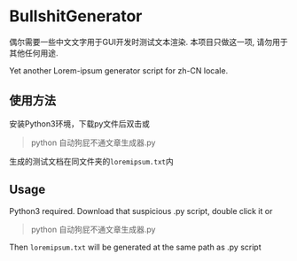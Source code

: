# BullshitGenerator

偶尔需要一些中文文字用于GUI开发时测试文本渲染. 本项目只做这一项, 请勿用于其他任何用途.

Yet another Lorem-ipsum generator script for zh-CN locale.

**使用方法**
----

安装Python3环境，下载py文件后双击或

> python 自动狗屁不通文章生成器.py

生成的测试文档在同文件夹的```loremipsum.txt```内

**Usage**
----

Python3 required. Download that suspicious .py script, double click it or

> python 自动狗屁不通文章生成器.py

Then ```loremipsum.txt``` will be generated at the same path as .py script
